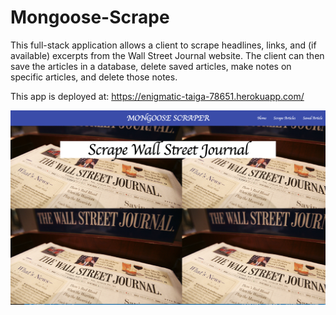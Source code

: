 # Mongoose-Scrape #

This full-stack application allows a client to scrape headlines, links, and (if available) excerpts from the Wall Street 
Journal website. The client can then save the articles in a database, delete saved articles, make notes on specific articles, and delete those notes.

This app is deployed at:  https://enigmatic-taiga-78651.herokuapp.com/

![](images/Figure1.png)

